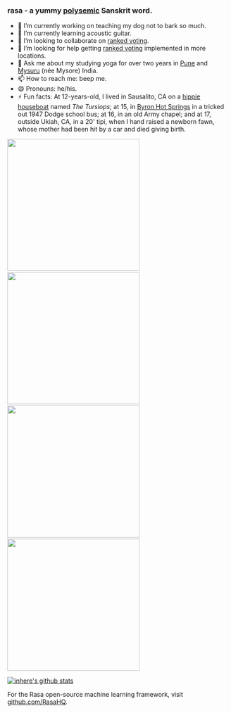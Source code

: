 ### rasa - a yummy [polysemic](https://sanskritdictionary.com/?iencoding=iast&q=rasa&lang=sans&action=Search) Sanskrit word.

- 🔭 I’m currently working on teaching my dog not to bark so much.
- 🌱 I’m currently learning acoustic guitar.
- 👯 I’m looking to collaborate on [ranked voting](https://wikipedia.org/wiki/Ranked_voting).
- 🤔 I’m looking for help getting [ranked voting](https://wikipedia.org/wiki/Ranked_voting) implemented in more locations.
- 💬 Ask me about my studying yoga for over two years in [Pune](https://wikipedia.org/wiki/Pune) and [Mysuru](https://wikipedia.org/wiki/Mysuru) (née Mysore) India.
- 📫 How to reach me: beep me.
- 😄 Pronouns: he/his.
- ⚡ Fun facts: At 12-years-old, I lived in Sausalito, CA on a [hippie houseboat](https://roadtrippers.com/magazine/sausalito-floating-homes-california/) named *The Tursiops*; at 15, in [Byron Hot Springs](https://en.m.wikipedia.org/wiki/Byron,_California#Byron_Hot_Springs) in a tricked out 1947 Dodge school bus; at 16, in an old Army chapel; and at 17, outside Ukiah, CA, in a 20' tipi, when I hand raised a newborn fawn, whose mother had been hit by a car and died giving birth.

<img src="https://rt-homepage.roadtrippers.com/wp-content/uploads/2019/11/sausalito-floating-homes-12.jpg" width="300"/>&nbsp;
<img src="https://s.hdnux.com/photos/72/27/11/15299191/3/1200x0.jpg" height="300"/>&nbsp;
<img src="https://topworldauto.com/pics/Dodge/dodge-school-bus-02.jpg" width="300"/>&nbsp;
<img src="https://www.ualberta.ca/augustana/media-library/aso/mikiwahp3.jpg" height="300"/>

[![inhere's github stats](https://github-readme-stats.vercel.app/api?username=rasa&show_icons=true&theme=)](https://github.com/rasa)
<!--
## Pinned Projects

 . | .
--------|-------
[![ReadMe Card](https://github-readme-stats.vercel.app/api/pin/?username=rasa&repo=rasa&theme=vue)](https://github.com/rasa/rasa) 
-->

For the Rasa open-source machine learning framework, visit [github.com/RasaHQ](https://github.com/RasaHQ).
